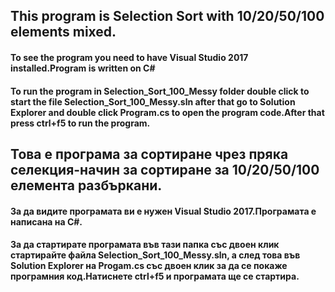 ﻿## This program is Selection Sort with 10/20/50/100 elements mixed.
#### To see the program you need to have Visual Studio 2017 installed.Program is written on C#
#### To run the program in Selection_Sort_100_Messy folder double click to start the file Selection_Sort_100_Messy.sln after that go to Solution Explorer and double click Program.cs to open the program code.After that press ctrl+f5 to run the program.

## Това е програма за сортиране чрез пряка селекция-начин за сортиране за 10/20/50/100 елемента разбъркани.
#### За да видите програмата ви е нужен Visual Studio 2017.Програмата е написана на C#.
#### За да стартирате програмата във тази папка със двоен клик стартирайте файла Selection_Sort_100_Messy.sln, а след това във Solution Explorer на Progam.cs със двоен клик за да се покаже програмния код.Натиснете ctrl+f5 и програмата ще се стартира.